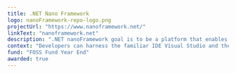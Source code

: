 ```yaml
---
title: .NET Nano Framework
logo: nanoFramework-repo-logo.png
projectUrl: "https://www.nanoframework.net/"
linkText: "nanoframework.net"
description: ".NET nanoFramework goal is to be a platform that enables the writing of managed code applications for constrained embedded devices. Developers can harness the familiar IDE Visual Studio and their .NET (C#) knowledge to quickly write applications without having to worry about the low level hardware intricacies of a micro-controller."
context: "Developers can harness the familiar IDE Visual Studio and their .NET (C#) knowledge to quickly write applications without having to worry about the low level hardware intricacies of a micro-controller."
fund: "FOSS Fund Year End"
awarded: true
---
```

